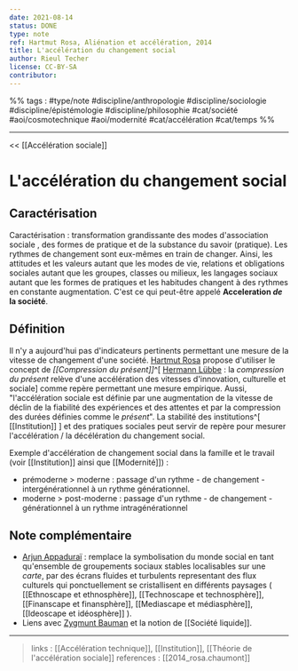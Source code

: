 ```yaml
---
date: 2021-08-14
status: DONE
type: note
ref: Hartmut Rosa, Aliénation et accélération, 2014
title: L'accélération du changement social
author: Rieul Techer
license: CC-BY-SA
contributor:
---
```


%% tags : #type/note #discipline/anthropologie #discipline/sociologie #discipline/épistémologie #discipline/philosophie #cat/société #aoi/cosmotechnique #aoi/modernité #cat/accélération #cat/temps %% 

---

<< [[Accélération sociale]]

L'accélération du changement social
===

## Caractérisation
Caractérisation : transformation grandissante des modes d'association sociale , des formes de pratique et de la substance du savoir (pratique). Les rythmes de changement sont eux-mêmes en train de changer. Ainsi, les attitudes et les valeurs autant que les modes de vie, relations et obligations sociales autant que les groupes, classes ou milieux, les langages sociaux autant que les formes de pratiques et les habitudes changent à des rythmes en constante augmentation.  C'est ce qui peut-être appelé **Acceleration *de* la société**.

## Définition
Il n'y a aujourd'hui pas d'indicateurs pertinents permettant une mesure de la vitesse de changement d'une société. [Hartmut Rosa](https://fr.wikipedia.org/wiki/Hartmut_Rosa) propose d'utiliser le concept de *[[Compression du présent]]*^[ [Hermann Lübbe](https://en.wikipedia.org/wiki/Hermann_L%C3%BCbbe) :  la *compression du présent* relève d'une accélération des vitesses d'innovation, culturelle et sociale] comme repère permettant une mesure empirique.  Aussi, "l'accélération sociale est définie par une augmentation de la vitesse de déclin de la fiabilité des expériences et des attentes et par la compression des durées définies comme le *présent*". La stabilité des institutions^[ [[Institution]] ] et des pratiques sociales peut servir de repère pour mesurer l'accélération / la décélération du changement social. 

Exemple d'accélération de changement social dans la famille et le travail (voir [[Institution]] ainsi que [[Modernité]]) :
- prémoderne > moderne : passage d'un rythme - de changement - intergénérationnel à un rythme générationnel.
- moderne > post-moderne  : passage d'un rythme - de changement - générationnel à un rythme intragénérationnel 

## Note complémentaire
- [Arjun Appaduraï](https://fr.wikipedia.org/wiki/Arjun_Appadurai) : remplace la symbolisation du monde social en tant qu'ensemble de groupements sociaux stables localisables sur une *carte*, par des écrans fluides et turbulents representant des flux culturels qui ponctuellement se cristallisent en différents paysages ( [[Ethnoscape et ethnosphère]], [[Technoscape et technosphère]], [[Finanscape et finansphère]], [[Mediascape et médiasphère]], [[Ideoscape et idéosphère]] ).
- Liens avec [Zygmunt Bauman](https://fr.wikipedia.org/wiki/Zygmunt_Bauman) et la notion de [[Société liquide]].

---
> links : [[Accélération technique]], [[Institution]],  [[Théorie de l'accélération sociale]]
> references : [[2014_rosa.chaumont]]
